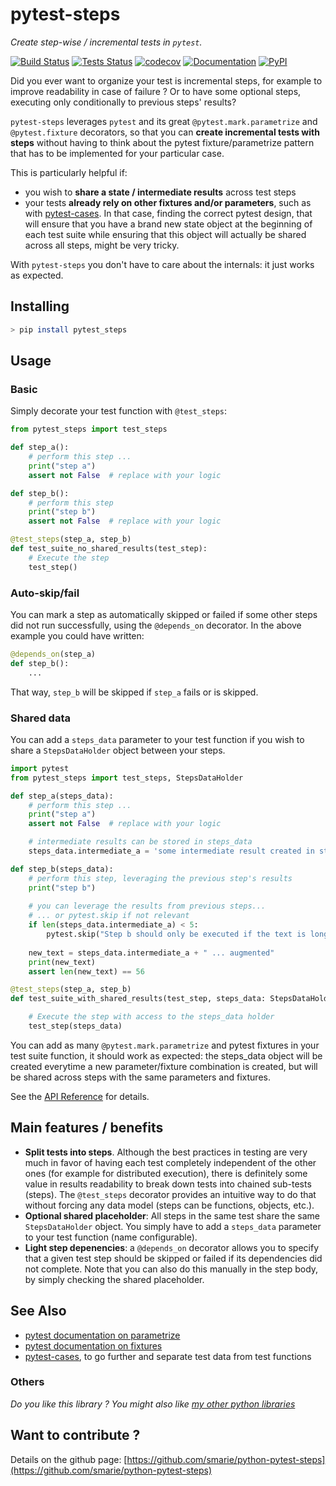# pytest-steps

*Create step-wise / incremental tests in `pytest`.*

[![Build Status](https://travis-ci.org/smarie/python-pytest-steps.svg?branch=master)](https://travis-ci.org/smarie/python-pytest-steps) [![Tests Status](https://smarie.github.io/python-pytest-steps/junit/junit-badge.svg?dummy=8484744)](https://smarie.github.io/python-pytest-steps/junit/report.html) [![codecov](https://codecov.io/gh/smarie/python-pytest-steps/branch/master/graph/badge.svg)](https://codecov.io/gh/smarie/python-pytest-steps) [![Documentation](https://img.shields.io/badge/docs-latest-blue.svg)](https://smarie.github.io/python-pytest-steps/) [![PyPI](https://img.shields.io/badge/PyPI-pytest_steps-blue.svg)](https://pypi.python.org/pypi/pytest_steps/)

Did you ever want to organize your test is incremental steps, for example to improve readability in case of failure ? Or to have some optional steps, executing only conditionally to previous steps' results?

`pytest-steps` leverages `pytest` and its great `@pytest.mark.parametrize` and `@pytest.fixture` decorators, so that you can **create incremental tests with steps** without having to think about the pytest fixture/parametrize pattern that has to be implemented for your particular case. 

This is particularly helpful if:
 
 - you wish to **share a state / intermediate results** across test steps
 - your tests **already rely on other fixtures and/or parameters**, such as with [pytest-cases](https://smarie.github.io/python-pytest-cases/). In that case, finding the correct pytest design, that will ensure that you have a brand new state object at the beginning of each test suite while ensuring that this object will actually be shared across all steps, might be very tricky. 

With `pytest-steps` you don't have to care about the internals: it just works as expected.


## Installing

```bash
> pip install pytest_steps
```

## Usage

### Basic
 
Simply decorate your test function with `@test_steps`:

```python
from pytest_steps import test_steps

def step_a():
    # perform this step ...
    print("step a")
    assert not False  # replace with your logic

def step_b():
    # perform this step
    print("step b")
    assert not False  # replace with your logic

@test_steps(step_a, step_b)
def test_suite_no_shared_results(test_step):
    # Execute the step
    test_step()
```

### Auto-skip/fail

You can mark a step as automatically skipped or failed if some other steps did not run successfully, using the `@depends_on` decorator. In the above example you could have written:

```python
@depends_on(step_a)
def step_b():
    ...
```

That way, `step_b` will be skipped if `step_a` fails or is skipped. 

### Shared data

You can add a `steps_data` parameter to your test function if you wish to share a `StepsDataHolder` object between your steps.

```python
import pytest
from pytest_steps import test_steps, StepsDataHolder

def step_a(steps_data):
    # perform this step ...
    print("step a")
    assert not False  # replace with your logic

    # intermediate results can be stored in steps_data
    steps_data.intermediate_a = 'some intermediate result created in step a'

def step_b(steps_data):
    # perform this step, leveraging the previous step's results
    print("step b")
    
    # you can leverage the results from previous steps... 
    # ... or pytest.skip if not relevant
    if len(steps_data.intermediate_a) < 5:
        pytest.skip("Step b should only be executed if the text is long enough")
    
    new_text = steps_data.intermediate_a + " ... augmented"  
    print(new_text)
    assert len(new_text) == 56

@test_steps(step_a, step_b)
def test_suite_with_shared_results(test_step, steps_data: StepsDataHolder):

    # Execute the step with access to the steps_data holder
    test_step(steps_data)
```

You can add as many `@pytest.mark.parametrize` and pytest fixtures in your test suite function, it should work as expected: the steps_data object will be created everytime a new parameter/fixture combination is created, but will be shared across steps with the same parameters and fixtures.

See the [API Reference](./api_reference.md) for details.


## Main features / benefits

 * **Split tests into steps**. Although the best practices in testing are very much in favor of having each test completely independent of the other ones (for example for distributed execution), there is definitely some value in results readability to break down tests into chained sub-tests (steps). The `@test_steps` decorator provides an intuitive way to do that without forcing any data model (steps can be functions, objects, etc.).
 * **Optional shared placeholder**: All steps in the same test share the same `StepsDataHolder` object. You simply have to add a `steps_data` parameter to your test function (name configurable).
 * **Light step depenencies**: a `@depends_on` decorator allows you to specify that a given test step should be skipped or failed if its dependencies did not complete. Note that you can also do this manually in the step body, by simply checking the shared placeholder.

## See Also

 - [pytest documentation on parametrize](https://docs.pytest.org/en/latest/parametrize.html)
 - [pytest documentation on fixtures](https://docs.pytest.org/en/latest/fixture.html)
 - [pytest-cases](https://smarie.github.io/python-pytest-cases/), to go further and separate test data from test functions

### Others

*Do you like this library ? You might also like [my other python libraries](https://github.com/smarie/OVERVIEW#python)* 

## Want to contribute ?

Details on the github page: [https://github.com/smarie/python-pytest-steps](https://github.com/smarie/python-pytest-steps)
